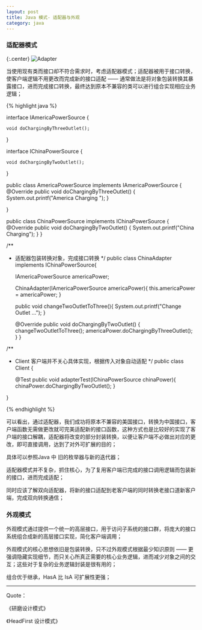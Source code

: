 ```yaml
---
layout: post
title: Java 模式- 适配器与外观
category: java
---
```


### 适配器模式


{:.center}
![Adapter](http://img.oncelee.com/assets/img/20160203/Adapter.PNG)

当使用现有类而接口却不符合需求时，考虑适配器模式；适配器被用于接口转换，使客户端逻辑不用更改而完成新的接口适配 —— 通常做法是将对象包装转换其暴露接口，进而完成接口转换，最终达到原本不兼容的类可以进行组合实现相应业务逻辑；


{% highlight java %}

interface IAmericaPowerSource {

    void doChargingByThreeOutlet();

}

interface IChinaPowerSource {

    void doChargingByTwoOutlet();
}

public class AmericaPowerSource implements IAmericaPowerSource {
    @Override
    public void doChargingByThreeOutlet() {
        System.out.printf("America Charging ");
    }

}

public class ChinaPowerSource implements IChinaPowerSource {
    @Override
    public void doChargingByTwoOutlet() {
        System.out.printf("China Charging");
    }
}

/**
 * 适配器包装转换对象，完成接口转换
 */
public class ChinaAdapter implements IChinaPowerSource{

    IAmericaPowerSource americaPower;

    ChinaAdapter(IAmericaPowerSource americaPower){
        this.americaPower = americaPower;
    }

    public void changeTwoOutletToThree(){
        System.out.printf("Change Outlet ...");
    }

    @Override
    public void doChargingByTwoOutlet() {
        changeTwoOutletToThree();
        americaPower.doChargingByThreeOutlet();
    }
}

/**
 * Client 客户端并不关心具体实现，根据传入对象自动适配
 */
public class Client {   

    @Test
    public void  adapterTest(IChinaPowerSource chinaPower){
        chinaPower.doChargingByTwoOutlet();
    }

}

{% endhighlight %}

可以看出，通过适配器，我们成功将原本不兼容的美国接口，转换为中国接口，客户端函数无需做更改就可完美适配新的接口函数，这种方式也是比较好的实现了客户端的接口解耦，适配器将改变的部分封装转换，以便让客户端不必做出对应的更改，即可直接调用，达到了对外可扩展的目的；

具体可以参照Java 中 旧的枚举器与新的迭代器；

适配器模式并不复杂，抓住核心，为了复用客户端已完成的接口调用逻辑而包装新的接口，进而完成适配；

同时应该了解双向适配器，将新的接口适配到老客户端的同时转换老接口道新客户端，完成双向转换通信；


### 外观模式

外观模式通过提供一个统一的高层接口，用于访问子系统的接口群，将庞大的接口系统组合成新的高层接口实现，简化客户端调用；

外观模式的核心思想依旧是包装转换，只不过外观模式根据最少知识原则 —— 更强调隐藏实现细节，而只关心所真正需要的核心业务逻辑，进而减少对象之间的交互；这些对于复杂的业务逻辑封装是很有用的；

组合优于继承，HasA  比 IsA 可扩展性更强；




---

Quote：

《研磨设计模式》

《HeadFirst 设计模式》



